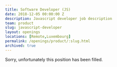 ```yaml
---
title: Software Developer (JS)
date: 2018-12-05 00:00:00 Z
description: Javascript developer job description
team: product
slug: javascript-developer
layout: openings
locations: [Remote,Luxembourg]
permalink: /openings/product/:slug.html
archived: true
---
```


Sorry, unfortunately this position has been filled.

